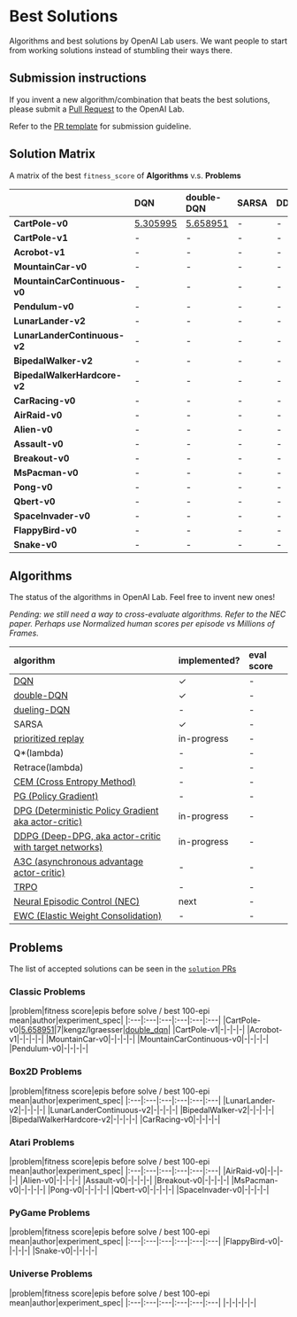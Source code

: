 # <a name="solutions"></a>Best Solutions

Algorithms and best solutions by OpenAI Lab users. We want people to start from working solutions instead of stumbling their ways there.

## Submission instructions

If you invent a new algorithm/combination that beats the best solutions, please submit a [Pull Request](https://github.com/kengz/openai_lab/pulls) to the OpenAI Lab.

Refer to the [PR template](https://github.com/kengz/openai_lab/blob/master/.github/PULL_REQUEST_TEMPLATE.md) for submission guideline.


## Solution Matrix

A matrix of the best `fitness_score` of **Algorithms** v.s. **Problems**

||DQN|double-DQN|SARSA|DDPG|
|:---|:---|:---|:---|:---|
|**CartPole-v0**|[5.305995](https://github.com/kengz/openai_lab/pull/73)|[5.658951](https://github.com/kengz/openai_lab/pull/78)|-|-|
|**CartPole-v1**|-|-|-|-|
|**Acrobot-v1**|-|-|-|-|
|**MountainCar-v0**|-|-|-|-|
|**MountainCarContinuous-v0**|-|-|-|-|
|**Pendulum-v0**|-|-|-|-|
|**LunarLander-v2**|-|-|-|-|
|**LunarLanderContinuous-v2**|-|-|-|-|
|**BipedalWalker-v2**|-|-|-|-|
|**BipedalWalkerHardcore-v2**|-|-|-|-|
|**CarRacing-v0**|-|-|-|-|
|**AirRaid-v0**|-|-|-|-|
|**Alien-v0**|-|-|-|-|
|**Assault-v0**|-|-|-|-|
|**Breakout-v0**|-|-|-|-|
|**MsPacman-v0**|-|-|-|-|
|**Pong-v0**|-|-|-|-|
|**Qbert-v0**|-|-|-|-|
|**SpaceInvader-v0**|-|-|-|-|
|**FlappyBird-v0**|-|-|-|-|
|**Snake-v0**|-|-|-|-|


## Algorithms

The status of the algorithms in OpenAI Lab. Feel free to invent new ones!

_Pending: we still need a way to cross-evaluate algorithms. Refer to the NEC paper. Perhaps use Normalized human scores per episode vs Millions of Frames._

|algorithm|implemented?|eval score|
|:---|:---|:---|
|[DQN](https://arxiv.org/abs/1312.5602)|✓|-|
|[double-DQN](https://arxiv.org/abs/1509.06461)|✓|-|
|[dueling-DQN](https://arxiv.org/abs/1511.06581)|-|-|
|SARSA|✓|-|
|[prioritized replay](https://arxiv.org/abs/1511.05952)|in-progress|-|
|Q*(lambda)|-|-|
|Retrace(lambda)|-|-|
|[CEM (Cross Entropy Method)](https://en.wikipedia.org/wiki/Cross-entropy_method)|-|-|
|[PG (Policy Gradient)](https://webdocs.cs.ualberta.ca/~sutton/papers/SMSM-NIPS99.pdf)|-|-|
|[DPG (Deterministic Policy Gradient aka actor-critic)](http://jmlr.org/proceedings/papers/v32/silver14.pdf)|in-progress|-|
|[DDPG (Deep-DPG, aka actor-critic with target networks)](https://arxiv.org/abs/1509.02971)|in-progress|-|
|[A3C (asynchronous advantage actor-critic)](https://arxiv.org/pdf/1602.01783.pdf)|-|-|
|[TRPO](https://arxiv.org/abs/1502.05477)|-|-|
|[Neural Episodic Control (NEC)](https://arxiv.org/abs/1703.01988)|next|-|
|[EWC (Elastic Weight Consolidation)](https://arxiv.org/abs/1612.00796)|-|-|


## Problems

The list of accepted solutions can be seen in the [`solution` PRs](https://github.com/kengz/openai_lab/pulls?q=is%3Apr+label%3Asolution+is%3Aclosed)


### Classic Problems

|problem|fitness score|epis before solve / best 100-epi mean|author|experiment_spec|
|:---|:---|:---|:---|:---|:---|
|CartPole-v0|[5.658951](https://github.com/kengz/openai_lab/pull/78)|7|kengz/lgraesser|[double_dqn](https://github.com/kengz/openai_lab/pull/78)|
|CartPole-v1|-|-|-|-|
|Acrobot-v1|-|-|-|-|
|MountainCar-v0|-|-|-|-|
|MountainCarContinuous-v0|-|-|-|-|
|Pendulum-v0|-|-|-|-|


### Box2D Problems

|problem|fitness score|epis before solve / best 100-epi mean|author|experiment_spec|
|:---|:---|:---|:---|:---|:---|
|LunarLander-v2|-|-|-|-|
|LunarLanderContinuous-v2|-|-|-|-|
|BipedalWalker-v2|-|-|-|-|
|BipedalWalkerHardcore-v2|-|-|-|-|
|CarRacing-v0|-|-|-|-|


### Atari Problems

|problem|fitness score|epis before solve / best 100-epi mean|author|experiment_spec|
|:---|:---|:---|:---|:---|:---|
|AirRaid-v0|-|-|-|-|
|Alien-v0|-|-|-|-|
|Assault-v0|-|-|-|-|
|Breakout-v0|-|-|-|-|
|MsPacman-v0|-|-|-|-|
|Pong-v0|-|-|-|-|
|Qbert-v0|-|-|-|-|
|SpaceInvader-v0|-|-|-|-|


### PyGame Problems

|problem|fitness score|epis before solve / best 100-epi mean|author|experiment_spec|
|:---|:---|:---|:---|:---|:---|
|FlappyBird-v0|-|-|-|-|
|Snake-v0|-|-|-|-|


### Universe Problems

|problem|fitness score|epis before solve / best 100-epi mean|author|experiment_spec|
|:---|:---|:---|:---|:---|:---|
|-|-|-|-|-|

